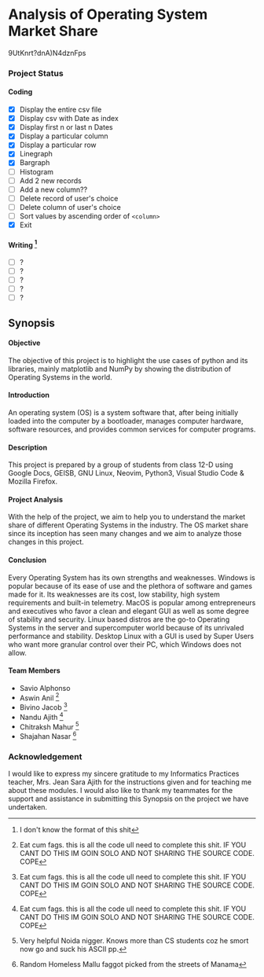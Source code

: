 # Analysis of Operating System Market Share

9UtKnrt?dnA)N4dznFps

### Project Status

#### Coding

- [x] Display the entire csv file
- [x] Display csv with Date as index
- [x] Display first n or last n Dates
- [x] Display a particular column
- [x] Display a particular row
- [x] Linegraph 
- [x] Bargraph
- [ ] Histogram
- [ ] Add 2 new records
- [ ] Add a new column??
- [ ] Delete record of user's choice
- [ ] Delete column of user's choice
- [ ] Sort values by ascending order of `<column>`
- [x] Exit

#### Writing [^1]

- [ ] ? 
- [ ] ? 
- [ ] ? 
- [ ] ? 
- [ ] ? 

## Synopsis

#### Objective
The objective of this project is to highlight the use cases of python and its
libraries, mainly matplotlib and NumPy by showing the distribution of
Operating Systems in the world.

#### Introduction
An operating system (OS) is a system software that, after being initially
loaded into the computer by a bootloader, manages computer hardware,
software resources, and provides common services for computer programs.

#### Description
This project is prepared by a group of students from class 12-D using Google
Docs, GEISB, GNU Linux, Neovim, Python3, Visual Studio Code & Mozilla Firefox.

#### Project Analysis
With the help of the project, we aim to help you to understand the market
share of different Operating Systems in the industry. The OS market share
since its inception has seen many changes and we aim to analyze those
changes in this project.

#### Conclusion
Every Operating System has its own strengths and weaknesses.
Windows is popular because of its ease of use and the plethora of software
and games made for it. Its weaknesses are its cost, low stability, high system
requirements and built-in telemetry.
MacOS is popular among entrepreneurs and executives who favor a clean
and elegant GUI as well as some degree of stability and security.
Linux based distros are the go-to Operating Systems in the server and
supercomputer world because of its unrivaled performance and stability.
Desktop Linux with a GUI is used by Super Users who want more granular
control over their PC, which Windows does not allow.

#### Team Members
- Savio Alphonso
- Aswin Anil [^2]
- Bivino Jacob [^2]
- Nandu Ajith [^2]
- Chitraksh Mahur [^3]
- Shajahan Nasar [^4]

### Acknowledgement
I would like to express my sincere gratitude to my Informatics Practices
teacher, Mrs. Jean Sara Ajith for the instructions given and for teaching me
about these modules. I would also like to thank my teammates for the support
and assistance in submitting this Synopsis on the project we have
undertaken.


[^1]: I don't know the format of this shit
[^2]: Eat cum fags. this is all the code ull need to complete this shit. IF YOU CANT DO THIS IM GOIN SOLO AND NOT SHARING THE SOURCE CODE. COPE
[^3]: Very helpful Noida nigger. Knows more than CS students coz he smort now go and suck his ASCII pp.
[^4]: Random Homeless Mallu faggot picked from the streets of Manama
